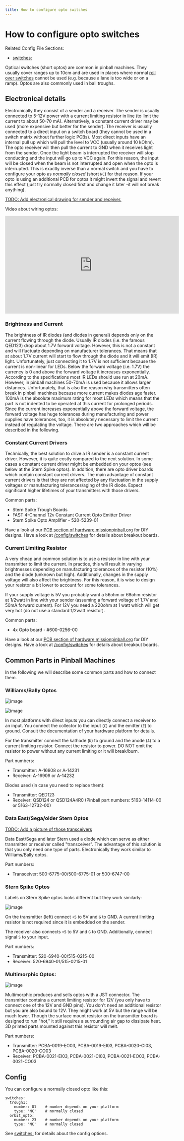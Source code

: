 ```yaml
---
title: How to configure opto switches
---
```


# How to configure opto switches


Related Config File Sections:

* [switches:](../../config/switches.md)

Optical switches (short optos) are common in pinball machines. They
usually cover ranges up to 10cm and are used in places where normal
[roll over switches](mechanical_switches.md)
cannot be used (e.g. because a lane is too wide or on a ramp). Optos are
also commonly used in ball troughs.

## Electronical details

Electronically they consist of a sender and a receiver. The sender is
usually connected to 5-12V power with a current limiting resistor in
line (to limit the current to about 50-70 mA). Alternatively, a constant
current driver may be used (more expensive but better for the sender).
The receiver is usually connected to a direct input on a switch board
(they cannot be used in a switch matrix without further logic PCBs).
Most direct inputs have an internal pull up which will pull the level to
VCC (usually around 10 kOhm). The opto receiver will then pull the
current to GND when it receives light from the sender. Once the light
beam is interrupted the receiver will stop conducting and the input will
go up to VCC again. For this reason, the input will be closed when the
beam is not interrupted and open when the opto is interrupted. This is
exactly inverse than a normal switch and you have to configure your opto
as *normally closed* (short `NC`) for that reason. If your opto is using
an additional PCB for optos it might invert the signal and revert this
effect (just try normally closed first and change it later -it will not
break anything).

[TODO: Add electronical drawing for sender and receiver.](../../about/help.md)

Video about wiring optos:

<div class="video-wrapper">
<iframe width="560" height="315" src="https://www.youtube.com/embed/7G8LFBbYNOY" title="YouTube video player" frameborder="0" allow="accelerometer; autoplay; clipboard-write; encrypted-media; gyroscope; picture-in-picture" allowfullscreen></iframe>
</div>

### Brightness and Current

The brightness of IR diodes (and diodes in general) depends only on the
current flowing through the diode. Usually IR diodes (i.e. the famous
QED123) drop about 1.7V forward voltage. However, this is not a constant
and will fluctuate depending on manufacturer tolerances. That means that
at about 1.7V current will start to flow through the diode and it will
emit (IR) light. Unfortunately, just connecting it to 1.7V is not
sufficient because the current is non-linear for LEDs. Below the forward
voltage (i.e. 1.7V) the currency is 0 and above the forward voltage it
increases exponentially. According to the specifications most IR LEDs
should use run at 20mA. However, in pinball machines 50-70mA is used
because it allows larger distances. Unfortunately, that is also the
reason why transmitters often break in pinball machines because more
current makes diodes age faster. 100mA is the absolute maximum rating
for most LEDs which means that the part is not indented to be operated
at this current for prolonged periods. Since the current increases
exponentially above the forward voltage, the forward voltage has huge
tolerances during manufacturing and power supplies have tolerances, too,
it is absolutely necessary to limit the current instead of regulating
the voltage. There are two approaches which will be described in the
following.

### Constant Current Drivers

Technically, the best solution to drive a IR sender is a constant
current driver. However, it is quite costly compared to the next
solution. In some cases a constant current driver might be embedded on
your optos (see below at the Stern Spike optos). In addition, there are
opto driver boards which contain constant current drivers. The main
advantage of constant current drivers is that they are not affected by
any fluctuation in the supply voltages or manufacturing tolerances/aging
of the IR diode. Expect significant higher lifetimes of your
transmitters with those drivers.

Common parts:

* Stern Spike Trough Boards
* FAST 4-Channel 12v Constant Current Opto Emitter Driver
* Stern Spike Opto Amplifier - 520-5239-01

Have a look at our [PCB section of
hardware.missionpinball.org](https://hardware.missionpinball.org/pcbs.html)
for DIY designs. Have a look at [/config/switches](breakout_boards.md) for details about breakout boards.

### Current Limiting Resistor

A very cheap and common solution is to use a resistor in line with your
transmitter to limit the current. In practice, this will result in
varying brightnesses depending on manufacturing tolerances of the
resistor (10%) and the diode (unknown but high). Additionally, changes
in the supply voltage will also affect the brightness. For this reason,
it is wise to design your resistor a bit lower to account for some
tolerances.

If your supply voltage is 5V you probably want a 56ohm or 68ohm resistor
at 1/2watt in line with your sender (assuming a forward voltage of 1.7V
and 50mA forward current). For 12V you need a 220ohm at 1 watt which
will get very hot (do not use a standard 1/2watt resistor).

Common parts:

* 4x Opto board - #600-0256-00

Have a look at our [PCB section of
hardware.missionpinball.org](https://hardware.missionpinball.org/pcbs.html)
for DIY designs. Have a look at [/config/switches](breakout_boards.md) for details about breakout boards.

## Common Parts in Pinball Machines

In the following we will describe some common parts and how to connect
them.

### Williams/Bally Optos

![image](/docs/mechs/images/williams_optos_front.jpg)

![image](/docs/mechs/images/williams_optos_back.jpg)

In most platforms with direct inputs you can directly connect a receiver
to an input. You connect the collector to the input (`C`) and the
emitter (`E`) to ground. Consult the documentation of your hardware
platform for details.

For the transmitter connect the kathode (`K`) to ground and the anode
(`A`) to a current limiting resistor. Connect the resistor to power. DO
NOT omit the resistor to power without any current limiting or it will
break/burn.

Part numbers:

* Transmitter: A-16908 or A-14231
* Receiver: A-16909 or A-14232

Diodes used (in case you need to replace them):

* Transmitter: QED123
* Receiver: QSD124 or QSD124A4R0 (Pinball part numbers: 5163-14114-00
    or 5163-12732-00)

### Data East/Sega/older Stern Optos

[TODO: Add a picture of those transceivers](../../about/help.md)

Data East/Sega and later Stern used a diode which can serve as either
transmitter or receiver called "transceiver". The advantage of this
solution is that you only need one type of parts. Electronically they
work similar to Williams/Bally optos.

Part numbers:

* Transceiver: 500-6775-00/500-6775-01 or 500-6747-00

### Stern Spike Optos

Labels on Stern Spike optos looks different but they work similarly:

![image](/docs/mechs/images/spike_optos_front.jpg)

On the transmitter (left) connect `+5` to 5V and `G` to GND. A current
limiting resistor is not required since it is embedded on the sender.

The receiver also connects `+5` to 5V and `G` to GND. Additionally,
connect signal `S` to your input.

Part numbers:

* Transmitter: 520-6940-00/515-0215-00
* Receiver: 520-6940-01/515-0215-01

### Multimorphic Optos:

![image](/docs/mechs/images/multimorphic_optos.jpg)

Multimorphic produces and sells optos with a JST connector. The
transmitter contains a current limiting resistor for 12V (you only have
to connect one of the 12V and GND pins). You don't need an additional
resistor but you are also bound to 12V. They might work at 5V but the
range will be much lower. Though the surface mount resistor on the
transmitter board is designed to run "hot," it still requires a
surrounding air gap to dissipate heat. 3D printed parts mounted against
this resistor will melt.

Part numbers:

* Transmitter: PCBA-0019-EO03, PCBA-0019-EI03, PCBA-0020-CI03,
    PCBA-0020-CO03
* Receiver: PCBA-0021-EI03, PCBA-0021-CI03, PCBA-0021-EO03,
    PCBA-0021-CO03

## Config

You can configure a normally closed opto like this:

``` mpf-config
switches:
  trough1:
    number: 81    # number depends on your platform
    type: 'NC'    # normally closed
  orbit_opto:
    number: 23    # number depends on your platform
    type: 'NC'    # normally closed
```

See [switches:](../../config/switches.md) for details about
the config options.
